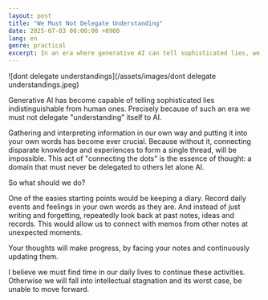 ```yaml
---
layout: post
title: "We Must Not Delegate Understanding"
date: 2025-07-03 00:00:00 +0900
lang: en
genre: practical
excerpt: In an era where generative AI can tell sophisticated lies, we must not delegate the act of thinking and connecting dots in our own words.
---
```


![dont delegate understandings](/assets/images/dont delegate understandings.jpeg)

Generative AI has become capable of telling sophisticated lies indistinguishable from human ones.
Precisely because of such an era we must not delegate "understanding" itself to AI.

Gathering and interpreting information in our own way and putting it into your own words has become ever crucial. Because without it, connecting disparate knowledge and experiences to form a single thread, will be impossible.
This act of "connecting the dots" is the essence of thought: a domain that must never be delegated to others let alone AI.

So what should we do?

One of the easies starting points would be keeping a diary.
Record daily events and feelings in your own words as they are.
And instead of just writing and forgetting, repeatedly look back at past notes, ideas and records. This would allow us to connect with memos from other notes at unexpected moments.

Your thoughts will make progress, by facing your notes and continuously updating them.

I believe we must find time in our daily lives to continue these activities.
Otherwise we will fall into intellectual stagnation and its worst case, be unable to move forward.
